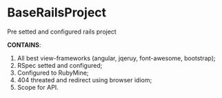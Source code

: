 BaseRailsProject
================

Pre setted and configured rails project

__CONTAINS__:<br>
1. All best view-frameworks (angular, jqeruy, font-awesome, bootstrap);<br>
2. RSpec setted and configured;<br>
3. Configured to RubyMine;<br>
4. 404 threated and redirect using browser idiom;<br>
5. Scope for API.<br>
